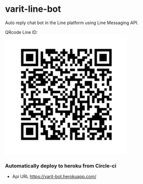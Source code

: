 # varit-line-bot

Auto reply chat bot in the Line platform using Line Messaging API.

QRcode Line ID:
![alt text](https://github.com/DREAMTEAM-KU/varit-line-bot/blob/master/qrcode.png "QRcode Line ID")


### Automatically deploy to heroku from Circle-ci
- Api URL https://varit-bot.herokuapp.com/
